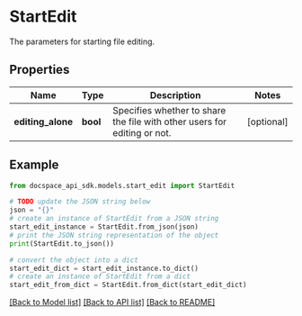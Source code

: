 # StartEdit
The parameters for starting file editing.

## Properties

Name | Type | Description | Notes
------------ | ------------- | ------------- | -------------
**editing_alone** | **bool** | Specifies whether to share the file with other users for editing or not. | [optional] 

## Example

```python
from docspace_api_sdk.models.start_edit import StartEdit

# TODO update the JSON string below
json = "{}"
# create an instance of StartEdit from a JSON string
start_edit_instance = StartEdit.from_json(json)
# print the JSON string representation of the object
print(StartEdit.to_json())

# convert the object into a dict
start_edit_dict = start_edit_instance.to_dict()
# create an instance of StartEdit from a dict
start_edit_from_dict = StartEdit.from_dict(start_edit_dict)
```
[[Back to Model list]](../README.md#documentation-for-models) [[Back to API list]](../README.md#documentation-for-api-endpoints) [[Back to README]](../README.md)


